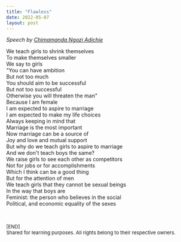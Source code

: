 ```yaml
---
title: "Flawless"
date: 2022-05-07
layout: post
---
```


*Speech by [Chimamanda Ngozi Adichie](https://en.wikipedia.org/wiki/Chimamanda_Ngozi_Adichie)*

We teach girls to shrink themselves  
To make themselves smaller  
We say to girls  
"You can have ambition  
But not too much  
You should aim to be successful  
But not too successful  
Otherwise you will threaten the man"  
Because I am female  
I am expected to aspire to marriage  
I am expected to make my life choices  
Always keeping in mind that  
Marriage is the most important  
Now marriage can be a source of  
Joy and love and mutual support  
But why do we teach girls to aspire to marriage  
And we don't teach boys the same?  
We raise girls to see each other as competitors  
Not for jobs or for accomplishments  
Which I think can be a good thing  
But for the attention of men  
We teach girls that they cannot be sexual beings  
In the way that boys are  
Feminist: the person who believes in the social  
Political, and economic equality of the sexes  

<br>
<p>
<font size="2">
[END]
<br>
Shared for learning purposes. All rights belong to their respective owners.
</font>
</p>